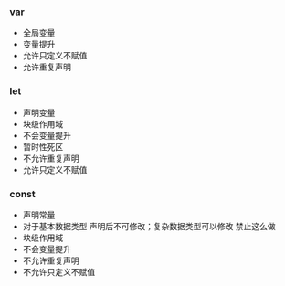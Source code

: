 ### var
* 全局变量
* 变量提升
* 允许只定义不赋值
* 允许重复声明

### let
* 声明变量
* 块级作用域
* 不会变量提升
* 暂时性死区
* 不允许重复声明
* 允许只定义不赋值

### const
* 声明常量
* 对于基本数据类型 声明后不可修改；复杂数据类型可以修改 禁止这么做
* 块级作用域
* 不会变量提升
* 不允许重复声明
* 不允许只定义不赋值
